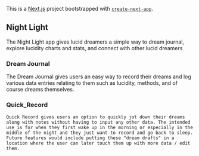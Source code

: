 This is a [Next.js](https://nextjs.org/) project bootstrapped with [`create-next-app`](https://github.com/vercel/next.js/tree/canary/packages/create-next-app).

## Night Light

The Night Light app gives lucid dreamers a simple way to dream journal, explore lucidity charts and stats, and connect with other lucid dreamers

### Dream Journal

The Dream Journal gives users an easy way to record their dreams and log various data entries relating to them such as lucidity, methods, and of course dreams themselves.

### Quick_Record

    Quick Record gives users an option to quickly jot down their dreams along with notes without having to input any other data. The intended use is for when they first wake up in the morning or especially in the middle of the night and they just want to record and go back to sleep.  Future features would include putting these "dream drafts" in a location where the user can later touch them up with more data / edit them.
